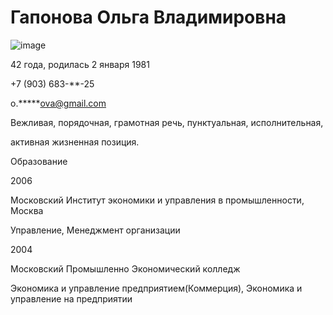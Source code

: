 
# Гапонова Ольга Владимировна

![image](https://github.com/ILorennI/Portfolio-public/assets/146017251/b64db481-e1b4-40ee-9ab3-38ec76770a26)

42 года, родилась 2 января 1981

+7 (903) 683-**-25

o.*****ova@gmail.com

Вежливая, порядочная, грамотная речь, пунктуальная, исполнительная, 

активная жизненная позиция.

Oбразование

2006

Московский Институт экономики и управления в промышленности, Москва

Управление, Менеджмент организации

2004

Московский Промышленно Экономический колледж

Экономика и управление предприятием(Коммерция), Экономика и управление на предприятии
